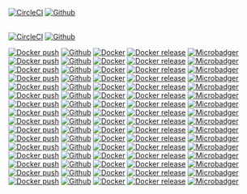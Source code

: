 [![CircleCI](https://img.shields.io/circleci/project/github/forwardcomputers/dotfiles.svg?label=dotfiles)](https://circleci.com/gh/forwardcomputers/dotfiles)
[![Github](https://img.shields.io/badge/github--grey.svg?label=&logo=github&logoColor=white)](https://github.com/forwardcomputers/dotfiles)

<br/>[![CircleCI](https://img.shields.io/circleci/project/github/forwardcomputers/home-assistant.svg?label=home-assistant)](https://circleci.com/gh/forwardcomputers/home-assistant)
[![Github](https://img.shields.io/badge/github--grey.svg?label=&logo=github&logoColor=white)](https://github.com/forwardcomputers/home-assistant)


[![Docker push](https://img.shields.io/badge/dynamic/json.svg?query=$.Labels.BuildDate&label=ardour%20pushed%20on&url=https://api.microbadger.com/v1/images/forwardcomputers/ardour)](https://hub.docker.com/r/forwardcomputers/ardour)
[![Github](https://img.shields.io/badge/github--grey.svg?label=&logo=github&logoColor=white)](https://github.com/forwardcomputers/dockerfiles/ardour)
[![Docker](https://img.shields.io/badge/docker--E5E5E5.svg?label=&logo=docker)](https://hub.docker.com/r/forwardcomputers/ardour)
[![Docker release](https://img.shields.io/badge/dynamic/json.svg?query=$.results.0.name&label=latest%20tag&url=https://registry.hub.docker.com/v2/repositories/forwardcomputers/ardour/tags)](https://hub.docker.com/r/forwardcomputers/ardour)
[![Microbadger](https://images.microbadger.com/badges/image/forwardcomputers/ardour.svg)](http://microbadger.com/images/forwardcomputers/ardour "Image size")
<br/>
[![Docker push](https://img.shields.io/badge/dynamic/json.svg?query=$.Labels.BuildDate&label=audacity%20pushed%20on&url=https://api.microbadger.com/v1/images/forwardcomputers/audacity)](https://hub.docker.com/r/forwardcomputers/audacity)
[![Github](https://img.shields.io/badge/github--grey.svg?label=&logo=github&logoColor=white)](https://github.com/forwardcomputers/dockerfiles/audacity)
[![Docker](https://img.shields.io/badge/docker--E5E5E5.svg?label=&logo=docker)](https://hub.docker.com/r/forwardcomputers/audacity)
[![Docker release](https://img.shields.io/badge/dynamic/json.svg?query=$.results.0.name&label=latest%20tag&url=https://registry.hub.docker.com/v2/repositories/forwardcomputers/audacity/tags)](https://hub.docker.com/r/forwardcomputers/audacity)
[![Microbadger](https://images.microbadger.com/badges/image/forwardcomputers/audacity.svg)](http://microbadger.com/images/forwardcomputers/audacity "Image size")
<br/>
[![Docker push](https://img.shields.io/badge/dynamic/json.svg?query=$.Labels.BuildDate&label=blender%20pushed%20on&url=https://api.microbadger.com/v1/images/forwardcomputers/blender)](https://hub.docker.com/r/forwardcomputers/blender)
[![Github](https://img.shields.io/badge/github--grey.svg?label=&logo=github&logoColor=white)](https://github.com/forwardcomputers/dockerfiles/blender)
[![Docker](https://img.shields.io/badge/docker--E5E5E5.svg?label=&logo=docker)](https://hub.docker.com/r/forwardcomputers/blender)
[![Docker release](https://img.shields.io/badge/dynamic/json.svg?query=$.results.0.name&label=latest%20tag&url=https://registry.hub.docker.com/v2/repositories/forwardcomputers/blender/tags)](https://hub.docker.com/r/forwardcomputers/blender)
[![Microbadger](https://images.microbadger.com/badges/image/forwardcomputers/blender.svg)](http://microbadger.com/images/forwardcomputers/blender "Image size")
<br/>
[![Docker push](https://img.shields.io/badge/dynamic/json.svg?query=$.Labels.BuildDate&label=chrome%20pushed%20on&url=https://api.microbadger.com/v1/images/forwardcomputers/chrome)](https://hub.docker.com/r/forwardcomputers/chrome)
[![Github](https://img.shields.io/badge/github--grey.svg?label=&logo=github&logoColor=white)](https://github.com/forwardcomputers/dockerfiles/chrome)
[![Docker](https://img.shields.io/badge/docker--E5E5E5.svg?label=&logo=docker)](https://hub.docker.com/r/forwardcomputers/chrome)
[![Docker release](https://img.shields.io/badge/dynamic/json.svg?query=$.results.0.name&label=latest%20tag&url=https://registry.hub.docker.com/v2/repositories/forwardcomputers/chrome/tags)](https://hub.docker.com/r/forwardcomputers/chrome)
[![Microbadger](https://images.microbadger.com/badges/image/forwardcomputers/chrome.svg)](http://microbadger.com/images/forwardcomputers/chrome "Image size")
<br/>
[![Docker push](https://img.shields.io/badge/dynamic/json.svg?query=$.Labels.BuildDate&label=dserver%20pushed%20on&url=https://api.microbadger.com/v1/images/forwardcomputers/dserver)](https://hub.docker.com/r/forwardcomputers/dserver)
[![Github](https://img.shields.io/badge/github--grey.svg?label=&logo=github&logoColor=white)](https://github.com/forwardcomputers/dockerfiles/dserver)
[![Docker](https://img.shields.io/badge/docker--E5E5E5.svg?label=&logo=docker)](https://hub.docker.com/r/forwardcomputers/dserver)
[![Docker release](https://img.shields.io/badge/dynamic/json.svg?query=$.results.0.name&label=latest%20tag&url=https://registry.hub.docker.com/v2/repositories/forwardcomputers/dserver/tags)](https://hub.docker.com/r/forwardcomputers/dserver)
[![Microbadger](https://images.microbadger.com/badges/image/forwardcomputers/dserver.svg)](http://microbadger.com/images/forwardcomputers/dserver "Image size")
<br/>
[![Docker push](https://img.shields.io/badge/dynamic/json.svg?query=$.Labels.BuildDate&label=firefox%20pushed%20on&url=https://api.microbadger.com/v1/images/forwardcomputers/firefox)](https://hub.docker.com/r/forwardcomputers/firefox)
[![Github](https://img.shields.io/badge/github--grey.svg?label=&logo=github&logoColor=white)](https://github.com/forwardcomputers/dockerfiles/firefox)
[![Docker](https://img.shields.io/badge/docker--E5E5E5.svg?label=&logo=docker)](https://hub.docker.com/r/forwardcomputers/firefox)
[![Docker release](https://img.shields.io/badge/dynamic/json.svg?query=$.results.0.name&label=latest%20tag&url=https://registry.hub.docker.com/v2/repositories/forwardcomputers/firefox/tags)](https://hub.docker.com/r/forwardcomputers/firefox)
[![Microbadger](https://images.microbadger.com/badges/image/forwardcomputers/firefox.svg)](http://microbadger.com/images/forwardcomputers/firefox "Image size")
<br/>
[![Docker push](https://img.shields.io/badge/dynamic/json.svg?query=$.Labels.BuildDate&label=firefox-esr%20pushed%20on&url=https://api.microbadger.com/v1/images/forwardcomputers/firefox-esr)](https://hub.docker.com/r/forwardcomputers/firefox-esr)
[![Github](https://img.shields.io/badge/github--grey.svg?label=&logo=github&logoColor=white)](https://github.com/forwardcomputers/dockerfiles/firefox-esr)
[![Docker](https://img.shields.io/badge/docker--E5E5E5.svg?label=&logo=docker)](https://hub.docker.com/r/forwardcomputers/firefox-esr)
[![Docker release](https://img.shields.io/badge/dynamic/json.svg?query=$.results.0.name&label=latest%20tag&url=https://registry.hub.docker.com/v2/repositories/forwardcomputers/firefox-esr/tags)](https://hub.docker.com/r/forwardcomputers/firefox-esr)
[![Microbadger](https://images.microbadger.com/badges/image/forwardcomputers/firefox-esr.svg)](http://microbadger.com/images/forwardcomputers/firefox-esr "Image size")
<br/>
[![Docker push](https://img.shields.io/badge/dynamic/json.svg?query=$.Labels.BuildDate&label=gimp%20pushed%20on&url=https://api.microbadger.com/v1/images/forwardcomputers/gimp)](https://hub.docker.com/r/forwardcomputers/gimp)
[![Github](https://img.shields.io/badge/github--grey.svg?label=&logo=github&logoColor=white)](https://github.com/forwardcomputers/dockerfiles/gimp)
[![Docker](https://img.shields.io/badge/docker--E5E5E5.svg?label=&logo=docker)](https://hub.docker.com/r/forwardcomputers/gimp)
[![Docker release](https://img.shields.io/badge/dynamic/json.svg?query=$.results.0.name&label=latest%20tag&url=https://registry.hub.docker.com/v2/repositories/forwardcomputers/gimp/tags)](https://hub.docker.com/r/forwardcomputers/gimp)
[![Microbadger](https://images.microbadger.com/badges/image/forwardcomputers/gimp.svg)](http://microbadger.com/images/forwardcomputers/gimp "Image size")
<br/>
[![Docker push](https://img.shields.io/badge/dynamic/json.svg?query=$.Labels.BuildDate&label=inkscape%20pushed%20on&url=https://api.microbadger.com/v1/images/forwardcomputers/inkscape)](https://hub.docker.com/r/forwardcomputers/inkscape)
[![Github](https://img.shields.io/badge/github--grey.svg?label=&logo=github&logoColor=white)](https://github.com/forwardcomputers/dockerfiles/inkscape)
[![Docker](https://img.shields.io/badge/docker--E5E5E5.svg?label=&logo=docker)](https://hub.docker.com/r/forwardcomputers/inkscape)
[![Docker release](https://img.shields.io/badge/dynamic/json.svg?query=$.results.0.name&label=latest%20tag&url=https://registry.hub.docker.com/v2/repositories/forwardcomputers/inkscape/tags)](https://hub.docker.com/r/forwardcomputers/inkscape)
[![Microbadger](https://images.microbadger.com/badges/image/forwardcomputers/inkscape.svg)](http://microbadger.com/images/forwardcomputers/inkscape "Image size")
<br/>
[![Docker push](https://img.shields.io/badge/dynamic/json.svg?query=$.Labels.BuildDate&label=kdenlive%20pushed%20on&url=https://api.microbadger.com/v1/images/forwardcomputers/kdenlive)](https://hub.docker.com/r/forwardcomputers/kdenlive)
[![Github](https://img.shields.io/badge/github--grey.svg?label=&logo=github&logoColor=white)](https://github.com/forwardcomputers/dockerfiles/kdenlive)
[![Docker](https://img.shields.io/badge/docker--E5E5E5.svg?label=&logo=docker)](https://hub.docker.com/r/forwardcomputers/kdenlive)
[![Docker release](https://img.shields.io/badge/dynamic/json.svg?query=$.results.0.name&label=latest%20tag&url=https://registry.hub.docker.com/v2/repositories/forwardcomputers/kdenlive/tags)](https://hub.docker.com/r/forwardcomputers/kdenlive)
[![Microbadger](https://images.microbadger.com/badges/image/forwardcomputers/kdenlive.svg)](http://microbadger.com/images/forwardcomputers/kdenlive "Image size")
<br/>
[![Docker push](https://img.shields.io/badge/dynamic/json.svg?query=$.Labels.BuildDate&label=openshot%20pushed%20on&url=https://api.microbadger.com/v1/images/forwardcomputers/openshot)](https://hub.docker.com/r/forwardcomputers/openshot)
[![Github](https://img.shields.io/badge/github--grey.svg?label=&logo=github&logoColor=white)](https://github.com/forwardcomputers/dockerfiles/openshot)
[![Docker](https://img.shields.io/badge/docker--E5E5E5.svg?label=&logo=docker)](https://hub.docker.com/r/forwardcomputers/openshot)
[![Docker release](https://img.shields.io/badge/dynamic/json.svg?query=$.results.0.name&label=latest%20tag&url=https://registry.hub.docker.com/v2/repositories/forwardcomputers/openshot/tags)](https://hub.docker.com/r/forwardcomputers/openshot)
[![Microbadger](https://images.microbadger.com/badges/image/forwardcomputers/openshot.svg)](http://microbadger.com/images/forwardcomputers/openshot "Image size")
<br/>
[![Docker push](https://img.shields.io/badge/dynamic/json.svg?query=$.Labels.BuildDate&label=pitivi%20pushed%20on&url=https://api.microbadger.com/v1/images/forwardcomputers/pitivi)](https://hub.docker.com/r/forwardcomputers/pitivi)
[![Github](https://img.shields.io/badge/github--grey.svg?label=&logo=github&logoColor=white)](https://github.com/forwardcomputers/dockerfiles/pitivi)
[![Docker](https://img.shields.io/badge/docker--E5E5E5.svg?label=&logo=docker)](https://hub.docker.com/r/forwardcomputers/pitivi)
[![Docker release](https://img.shields.io/badge/dynamic/json.svg?query=$.results.0.name&label=latest%20tag&url=https://registry.hub.docker.com/v2/repositories/forwardcomputers/pitivi/tags)](https://hub.docker.com/r/forwardcomputers/pitivi)
[![Microbadger](https://images.microbadger.com/badges/image/forwardcomputers/pitivi.svg)](http://microbadger.com/images/forwardcomputers/pitivi "Image size")
<br/>
[![Docker push](https://img.shields.io/badge/dynamic/json.svg?query=$.Labels.BuildDate&label=shotcut%20pushed%20on&url=https://api.microbadger.com/v1/images/forwardcomputers/shotcut)](https://hub.docker.com/r/forwardcomputers/shotcut)
[![Github](https://img.shields.io/badge/github--grey.svg?label=&logo=github&logoColor=white)](https://github.com/forwardcomputers/dockerfiles/shotcut)
[![Docker](https://img.shields.io/badge/docker--E5E5E5.svg?label=&logo=docker)](https://hub.docker.com/r/forwardcomputers/shotcut)
[![Docker release](https://img.shields.io/badge/dynamic/json.svg?query=$.results.0.name&label=latest%20tag&url=https://registry.hub.docker.com/v2/repositories/forwardcomputers/shotcut/tags)](https://hub.docker.com/r/forwardcomputers/shotcut)
[![Microbadger](https://images.microbadger.com/badges/image/forwardcomputers/shotcut.svg)](http://microbadger.com/images/forwardcomputers/shotcut "Image size")
<br/>
[![Docker push](https://img.shields.io/badge/dynamic/json.svg?query=$.Labels.BuildDate&label=torbrowser%20pushed%20on&url=https://api.microbadger.com/v1/images/forwardcomputers/torbrowser)](https://hub.docker.com/r/forwardcomputers/torbrowser)
[![Github](https://img.shields.io/badge/github--grey.svg?label=&logo=github&logoColor=white)](https://github.com/forwardcomputers/dockerfiles/torbrowser)
[![Docker](https://img.shields.io/badge/docker--E5E5E5.svg?label=&logo=docker)](https://hub.docker.com/r/forwardcomputers/torbrowser)
[![Docker release](https://img.shields.io/badge/dynamic/json.svg?query=$.results.0.name&label=latest%20tag&url=https://registry.hub.docker.com/v2/repositories/forwardcomputers/torbrowser/tags)](https://hub.docker.com/r/forwardcomputers/torbrowser)
[![Microbadger](https://images.microbadger.com/badges/image/forwardcomputers/torbrowser.svg)](http://microbadger.com/images/forwardcomputers/torbrowser "Image size")
<br/>
[![Docker push](https://img.shields.io/badge/dynamic/json.svg?query=$.Labels.BuildDate&label=vscode%20pushed%20on&url=https://api.microbadger.com/v1/images/forwardcomputers/vscode)](https://hub.docker.com/r/forwardcomputers/vscode)
[![Github](https://img.shields.io/badge/github--grey.svg?label=&logo=github&logoColor=white)](https://github.com/forwardcomputers/dockerfiles/vscode)
[![Docker](https://img.shields.io/badge/docker--E5E5E5.svg?label=&logo=docker)](https://hub.docker.com/r/forwardcomputers/vscode)
[![Docker release](https://img.shields.io/badge/dynamic/json.svg?query=$.results.0.name&label=latest%20tag&url=https://registry.hub.docker.com/v2/repositories/forwardcomputers/vscode/tags)](https://hub.docker.com/r/forwardcomputers/vscode)
[![Microbadger](https://images.microbadger.com/badges/image/forwardcomputers/vscode.svg)](http://microbadger.com/images/forwardcomputers/vscode "Image size")
<br/>
[![Docker push](https://img.shields.io/badge/dynamic/json.svg?query=$.Labels.BuildDate&label=wireshark%20pushed%20on&url=https://api.microbadger.com/v1/images/forwardcomputers/wireshark)](https://hub.docker.com/r/forwardcomputers/wireshark)
[![Github](https://img.shields.io/badge/github--grey.svg?label=&logo=github&logoColor=white)](https://github.com/forwardcomputers/dockerfiles/wireshark)
[![Docker](https://img.shields.io/badge/docker--E5E5E5.svg?label=&logo=docker)](https://hub.docker.com/r/forwardcomputers/wireshark)
[![Docker release](https://img.shields.io/badge/dynamic/json.svg?query=$.results.0.name&label=latest%20tag&url=https://registry.hub.docker.com/v2/repositories/forwardcomputers/wireshark/tags)](https://hub.docker.com/r/forwardcomputers/wireshark)
[![Microbadger](https://images.microbadger.com/badges/image/forwardcomputers/wireshark.svg)](http://microbadger.com/images/forwardcomputers/wireshark "Image size")
<br/>


